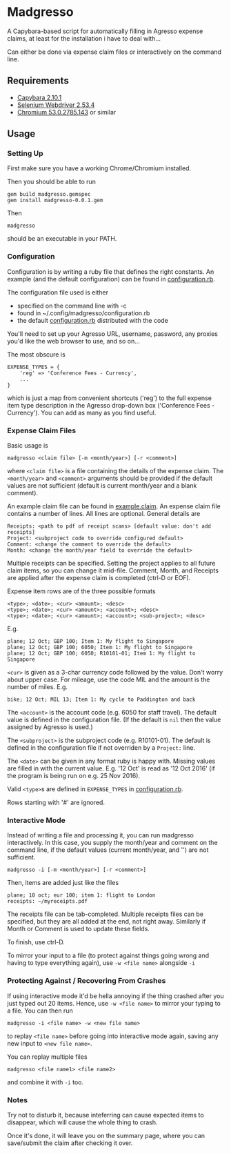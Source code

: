 # Madgresso

A Capybara-based script for automatically filling in Agresso expense claims, at
least for the installation i have to deal with...

Can either be done via expense claim files or interactively on the command line.

## Requirements

* [Capybara 2.10.1](https://rubygems.org/gems/capybara)
* [Selenium Webdriver 2.53.4](https://rubygems.org/gems/selenium-webdriver/versions/2.53.4)
* [Chromium 53.0.2785.143](http://www.chromium.org/) or similar


## Usage

### Setting Up

First make sure you have a working Chrome/Chromium installed.

Then you should be able to run

    gem build madgresso.gemspec
    gem install madgresso-0.0.1.gem

Then
    
    madgresso

should be an executable in your PATH.


### Configuration

Configuration is by writing a ruby file that defines the right constants.  An
example (and the default configuration) can be found in
[configuration.rb](configuration.rb).

The configuration file used is either

* specified on the command line with -c
* found in ~/.config/madgresso/configuration.rb
* the default [configuration.rb](configuration.rb) distributed with the code

You'll need to set up your Agresso URL, username, password, any proxies you'd
like the web browser to use, and so on...

The most obscure is

    EXPENSE_TYPES = {
        'reg' => 'Conference Fees - Currency',
        ...
    }

which is just a map from convenient shortcuts ('reg') to the full expense item
type description in the Agresso drop-down box ('Conference Fees - Currency').
You can add as many as you find useful.


### Expense Claim Files

Basic usage is

    madgresso <claim file> [-m <month/year>] [-r <comment>]

where `<claim file>` is a file containing the details of the expense claim.
The `<month/year>` and `<comment>` arguments should be provided if the default
values are not sufficient (default is current month/year and a blank comment).

An example claim file can be found in [example.claim](example.claim).
An expense claim file contains a number of lines.
All lines are optional.
General details are

    Receipts: <path to pdf of receipt scans> [default value: don't add receipts]
    Project: <subproject code to override configured default>
    Comment: <change the comment to override the default>
    Month: <change the month/year field to override the default>

Multiple receipts can be specified.  Setting the project applies to all future
claim items, so you can change it mid-file.  Comment, Month, and Receipts are
applied after the expense claim is completed (ctrl-D or EOF).

Expense item rows are of the three possible formats

    <type>; <date>; <cur> <amount>; <desc>
    <type>; <date>; <cur> <amount>; <account>; <desc>
    <type>; <date>; <cur> <amount>; <account>; <sub-project>; <desc>

E.g.

    plane; 12 Oct; GBP 100; Item 1: My flight to Singapore
    plane; 12 Oct; GBP 100; 6050; Item 1: My flight to Singapore
    plane; 12 Oct; GBP 100; 6050; R10101-01; Item 1: My flight to Singapore

`<cur>` is given as a 3-char currency code followed by the value.  Don't worry
about upper case.  For mileage, use the code MIL and the amount is the number of
miles.  E.g.

    bike; 12 Oct; MIL 13; Item 1: My cycle to Paddington and back

The `<account>` is the account code (e.g. 6050 for staff travel).  The default
value is defined in the configuration file.  (If the default is `nil` then the
value assigned by Agresso is used.)

The `<subproject>` is the subproject code (e.g. R10101-01).  The default is
defined in the configuration file if not overriden by a `Project:` line.

The `<date>` can be given in any format ruby is happy with.  Missing values are
filled in with the current value.  E.g. '12 Oct' is read as '12 Oct 2016' (if
the program is being run on e.g. 25 Nov 2016).

Valid `<type>`s are defined in `EXPENSE_TYPES` in
[configuration.rb](configuration.rb).

Rows starting with '#' are ignored.


### Interactive Mode

Instead of writing a file and processing it, you can run madgresso interactively.
In this case, you supply the month/year and comment on the command line, if the
default values (current month/year, and '') are not sufficient.

    madgresso -i [-m <month/year>] [-r <comment>]

Then, items are added just like the files

    plane; 10 oct; eur 100; item 1: flight to London
    receipts: ~/myreceipts.pdf

The receipts file can be tab-completed.  Multiple receipts files can be
specified, but they are all added at the end, not right away.  Similarly if
Month or Comment is used to update these fields.

To finish, use ctrl-D.

To mirror your input to a file (to protect against things going wrong and having
to type everything again), use `-w <file name>` alongside `-i`


### Protecting Against / Recovering From Crashes

If using interactive mode it'd be hella annoying if the thing crashed after you
just typed out 20 items.  Hence, use `-w <file name>` to mirror your typing to a
file.  You can then run

    madgresso -i <file name> -w <new file name>

to replay `<file name>` before going into interactive mode again, saving any new
input to `<new file name>`.

You can replay multiple files

    madgresso <file name1> <file name2>

and combine it with `-i` too.


### Notes

Try not to disturb it, because inteferring can cause expected items to
disappear, which will cause the whole thing to crash.

Once it's done, it will leave you on the summary page, where you can save/submit
the claim after checking it over.
